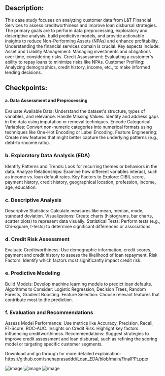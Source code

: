 ## Description:
This case study focuses on analyzing customer data from L&T Financial Services to assess creditworthiness and improve loan disbursal strategies. The primary goals are to perform data preprocessing, exploratory and descriptive analysis, build predictive models, and provide actionable insights to reduce Non-Performing Assets (NPAs) and enhance profitability.
Understanding the financial services domain is crucial. Key aspects include:
    Asset and Liability Management: Managing investments and obligations over time, considering risks.
    Credit Assessment: Evaluating a customer's ability to repay loans to minimize risks like NPAs.
    Customer Profiling: Analyzing demographics, credit history, income, etc., to make informed lending decisions.
## Checkpoints:
#### a. Data Assessment and Preprocessing
Evaluate Available Data: Understand the dataset's structure, types of variables, and relevance.
Handle Missing Values: Identify and address gaps in the data using imputation or removal techniques.
Encode Categorical Variables: Convert non-numeric categories into numerical formats using techniques like One-Hot Encoding or Label Encoding.
Feature Engineering: Create new features that might better capture the underlying patterns (e.g., debt-to-income ratio).
### b. Exploratory Data Analysis (EDA)
Identify Patterns and Trends: Look for recurring themes or behaviors in the data.
Analyze Relationships: Examine how different variables interact, such as income vs. loan default rates.
Key Factors to Explore: CIBIL score, payment history, credit history, geographical location, profession, income, age, education.
### c. Descriptive Analysis
Descriptive Statistics: Calculate measures like mean, median, mode, standard deviation.
Visualizations: Create charts (histograms, bar charts, scatter plots) to represent data visually.
Statistical Tests: Perform tests (e.g., Chi-square, t-tests) to determine significant differences or associations.
### d. Credit Risk Assessment
Evaluate Creditworthiness: Use demographic information, credit scores, payment and credit history to assess the likelihood of loan repayment.
Risk Factors: Identify which factors most significantly impact credit risk.
### e. Predictive Modeling
Build Models: Develop machine learning models to predict loan defaults.
Algorithms to Consider: Logistic Regression, Decision Trees, Random Forests, Gradient Boosting.
Feature Selection: Choose relevant features that contribute most to the prediction.
### f. Evaluation and Recommendations
Assess Model Performance: Use metrics like Accuracy, Precision, Recall, F1-Score, ROC-AUC.
Insights on Credit Risk: Highlight key factors influencing creditworthiness.
Recommendations: Suggest strategies to improve credit assessment and loan disbursal, such as refining the scoring model or targeting specific customer segments.

Download and go through for more detailed explaination: https://github.com/snehaprasaddd/Loan_EDA/blob/main/FinalPPt.pptx

![image](https://github.com/user-attachments/assets/62d7640a-41bd-4a0d-b6e4-b1b454613673)
![image](https://github.com/user-attachments/assets/0ddcc596-10ac-4764-b36c-3bdcdaa93c36)
![image](https://github.com/user-attachments/assets/165e8777-698b-41c1-ac4c-aa44187ebc4c)






